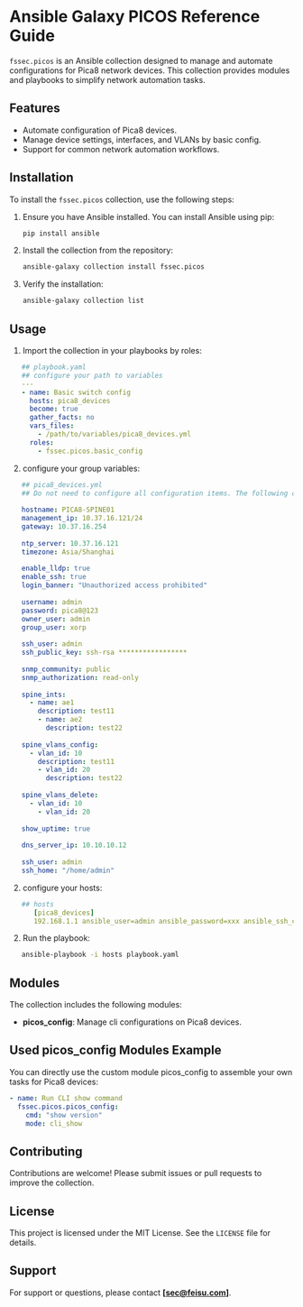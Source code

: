 
# Ansible Galaxy PICOS Reference Guide

`fssec.picos` is an Ansible collection designed to manage and automate configurations for Pica8 network devices. This collection provides modules and playbooks to simplify network automation tasks.

## Features

- Automate configuration of Pica8 devices.
- Manage device settings, interfaces, and VLANs by basic config.
- Support for common network automation workflows.

## Installation

To install the `fssec.picos` collection, use the following steps:

1. Ensure you have Ansible installed. You can install Ansible using pip:
   ```bash
   pip install ansible
   ```

2. Install the collection from the repository:
   ```bash
   ansible-galaxy collection install fssec.picos
   ```

3. Verify the installation:
   ```bash
   ansible-galaxy collection list
   ```

## Usage

1. Import the collection in your playbooks by roles:
```yaml
   ## playbook.yaml
   ## configure your path to variables
   ---
   - name: Basic switch config
     hosts: pica8_devices
     become: true
     gather_facts: no
     vars_files:
       - /path/to/variables/pica8_devices.yml
     roles:
       - fssec.picos.basic_config
  ```
   
2. configure your group variables:
```yaml
   ## pica8_devices.yml 
   ## Do not need to configure all configuration items. The following configuration items are optional and only perform tasks related to the configured variables.
   
   hostname: PICA8-SPINE01
   management_ip: 10.37.16.121/24
   gateway: 10.37.16.254
   
   ntp_server: 10.37.16.121
   timezone: Asia/Shanghai
   
   enable_lldp: true
   enable_ssh: true
   login_banner: "Unauthorized access prohibited"
   
   username: admin
   password: pica8@123
   owner_user: admin
   group_user: xorp
   
   ssh_user: admin
   ssh_public_key: ssh-rsa *****************
   
   snmp_community: public
   snmp_authorization: read-only
   
   spine_ints:
     - name: ae1
       description: test11
       - name: ae2
         description: test22
   
   spine_vlans_config:
     - vlan_id: 10
       description: test11
       - vlan_id: 20
         description: test22
   
   spine_vlans_delete:
     - vlan_id: 10
       - vlan_id: 20
   
   show_uptime: true
   
   dns_server_ip: 10.10.10.12
   
   ssh_user: admin
   ssh_home: "/home/admin"
```
   
2. configure your hosts:
```yaml 
   ## hosts
      [pica8_devices]
      192.168.1.1 ansible_user=admin ansible_password=xxx ansible_ssh_common_args='-o UserKnownHostsFile=/dev/null -o StrictHostKeyChecking=no'
```


2. Run the playbook:
```bash
   ansible-playbook -i hosts playbook.yaml
```

## Modules

The collection includes the following modules:

- **picos_config**: Manage cli configurations on Pica8 devices.

##  Used **picos_config** Modules Example

You can directly use the custom module picos_config to assemble your own tasks for Pica8 devices:

```yaml
- name: Run CLI show command
  fssec.picos.picos_config:
    cmd: "show version"
    mode: cli_show
```

## Contributing

Contributions are welcome! Please submit issues or pull requests to improve the collection.

## License

This project is licensed under the MIT License. See the `LICENSE` file for details.

## Support

For support or questions, please contact **[sec@feisu.com]**.
